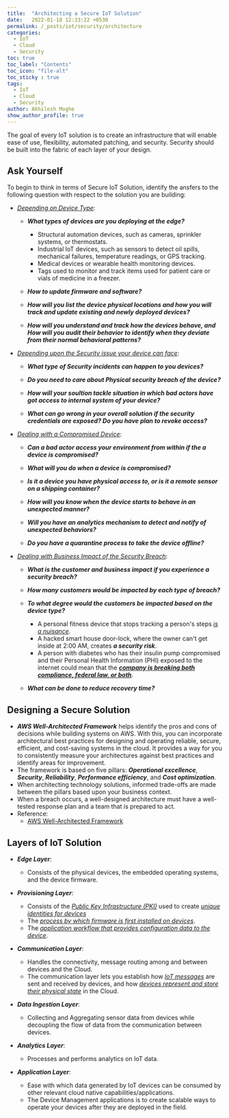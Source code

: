 ```yaml
---
title:  "Architecting a Secure IoT Solution"
date:   2022-01-18 12:33:22 +0530
permalink: /_posts/iot/security/architecture
categories:
  - IoT
  - Cloud
  - Security
toc: true
toc_label: "Contents"
toc_icon: "file-alt"
toc_sticky : true
tags:
  - IoT
  - Cloud
  - Security
author: Akhilesh Moghe
show_author_profile: true
---
```


The goal of every IoT solution is to create an infrastructure that will enable ease of use, flexibility, automated patching, and security. Security should be built into the fabric of each layer of your design.

## Ask Yourself
To begin to think in terms of Secure IoT Solution, identify the ansfers to the following question with respect to the solution you are building:
- *<u>Depending on Device Type</u>*:
  - __*What types of devices are you deploying at the edge?*__
    - Structural automation devices, such as cameras, sprinkler systems, or thermostats.
    - Industrial IoT devices, such as sensors to detect oil spills, mechanical failures, temperature readings, or GPS tracking. 
    - Medical devices or wearable health monitoring devices.
    - Tags used to monitor and track items used for patient care or vials of medicine in a freezer.

  - __*How to update firmware and software?*__

  - __*How will you list the device physical locations and how you will track and update existing and newly deployed devices?*__

  - __*How will you understand and track how the devices behave, and How will you audit their behavior to identify when they deviate from their normal behavioral patterns?*__

- *<u>Depending upon the Security issue your device can face</u>*:
  - __*What type of Security incidents can happen to you devices?*__
  
  - __*Do you need to care about Physical security breach of the device?*__

  - __*How will your soultion tackle situation in which bad actors have got access to internal system of your device?*__
  
  - __*What can go wrong in your overall solution if the security credentials are exposed? Do you have plan to revoke access?*__

- *<u>Dealing with a Compromised Device</u>*:
  - __*Can a bad actor access your environment from within if the a device is compromised?*__

  - __*What will you do when a device is compromised?*__

  - __*Is it a device you have physical access to, or is it a remote sensor on a shipping container?*__ 

  - __*How will you know when the device starts to behave in an unexpected manner?*__

  - __*Will you have an analytics mechanism to detect and notify of unexpected behaviors?*__

  - __*Do you have a quarantine process to take the device offline?*__

- *<u>Dealing with Business Impact of the Security Breach</u>*:
  - __*What is the customer and business impact if you experience a security breach?*__
  
  - __*How many customers would be impacted by each type of breach?*__

  - __*To what degree would the customers be impacted based on the device type?*__
    - A personal fitness device that stops tracking a person's steps *<u>is a nuisance</u>*.
    - A hacked smart house door-lock, where the owner can't get inside at 2:00 AM, creates __*a security risk*__.
    - A person with diabetes who has their insulin pump compromised and their Personal Health Information (PHI) exposed to the internet could mean that the __*<u>company is breaking both compliance, federal law, or both</u>*__. 

  - __*What can be done to reduce recovery time?*__


## Designing a Secure Solution
- __*AWS Well-Architected Framework*__ helps identify the pros and cons of decisions while building systems on AWS. With this, you can incorporate architectural best practices for designing and operating reliable, secure, efficient, and cost-saving systems in the cloud. It provides a way for you to consistently measure your architectures against best practices and identify areas for improvement.
- The framework is based on five pillars: __*Operational excellence*__, __*Security*__, __*Reliability*__, __*Performance efficiency*__, and __*Cost optimization*__.
- When architecting technology solutions, informed trade-offs are made between the pillars based upon your business context.
- When a breach occurs, a well-designed architecture must have a well-tested response plan and a team that is prepared to act.
- Reference:
  - [AWS Well-Architected Framework](https://docs.aws.amazon.com/wellarchitected/latest/framework/welcome.html)

## Layers of IoT Solution
- __*Edge Layer*__:
  - Consists of the physical devices, the embedded operating systems, and the device firmware.

- __*Provisioning Layer*__:
  - Consists of the *<u>Public Key Infrastructure (PKI)</u>* used to create *<u>unique identities for devices</u>*
  - The *<u>process by which firmware is first installed on devices</u>*.
  - The *<u>application workflow that provides configuration data to the device</u>*.
  
- __*Communication Layer*__:
  - Handles the connectivity, message routing among and between devices and the Cloud.
  - The communication layer lets you establish how *<u>IoT messages</u>* are sent and received by devices, and how *<u>devices represent and store their physical state</u>* in the Cloud.
  
- __*Data Ingestion Layer*__:
  - Collecting and Aggregating sensor data from devices while decoupling the flow of data from the communication between devices.

- __*Analytics Layer*__:
  - Processes and performs analytics on IoT data.
  
- __*Application Layer*__:
  - Ease with which data generated by IoT devices can be consumed by other relevant cloud native capabilities/applications.
  - The Device Management applications is to create scalable ways to operate your devices after they are deployed in the field.
  

